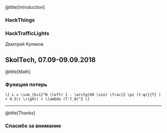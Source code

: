 @title[Introduction]
### HackThings
### HackTrafficLights

Дмитрий Куликов

SkolTech, 07.09-09.09.2018
---
@title[Math]

### Функция потерь
`\[
L = \sum_{k=1}^N \left( 1 - \arctg(60 \sin( \frac{2 \pi (t-φ)}{T} ) + 0.5)) \right) + \lambda (T-T_0)^2
\]`

---
@title[Thanks]
### Спасибо за внимание
